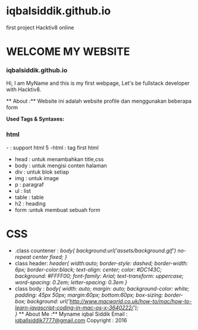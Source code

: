 # iqbalsiddik.github.io
first project Hacktiv8 online
# WELCOME MY WEBSITE #
###  iqbalsiddik.github.io ###
 Hi, I am MyName and this is my first webpage, Let's be fullstack developer with Hacktiv8.
 
** About :**
Website ini adalah website profile dan menggunakan beberapa form 

**Used Tags & Syntaxes:**
### html ###
-<!DOCTYPE html> : support html 5
-html : tag first html
- head : untuk menambahkan title,css
- body : untuk mengisi conten halaman
- div : untuk blok setiap 
- img : untuk image
- p : paragraf
- ul : list
- table : table
- h2 : heading
- form :untuk membuat sebuah form

    
# **CSS** #
- .class countener : 
*body{
    background:url('assets/background.gif') no-repeat center fixed;
}*
- class header:
*header{
    width:auto;
    border-style: dashed;
    border-width: 6px;
    border-color:black;
    text-align: center;
    color: #DC143C;
    background: #FFFF00;
    font-family: Arial;
    text-transform: uppercase;
    word-spacing: 0.2em;
    letter-spacing: 0.3em
}*
- class body :
*body{
    width: auto;
    margin: auto;
    background-color: white;
    padding: 45px 50px;
    margin:60px;
    bottom:60px;
    box-sizing: border-box;
    background: url('http://www.macworld.co.uk/how-to/mac/how-to-learn-javascript-coding-in-mac-os-x-3640222/');  
}*
** About Me :**
Myname iqbal Siddik 
Email : iqballsiddik7777@gmail.com
Copyright : 2016





